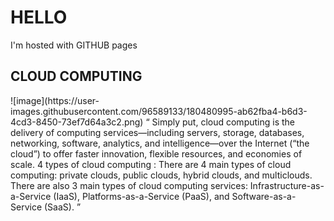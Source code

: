 <!DOCTYPE html>
<html>
  <body>
    <h1> HELLO </h1>
    <p> I'm hosted with GITHUB pages</p>
  <h2> CLOUD COMPUTING </h2>
 ![image](https://user-images.githubusercontent.com/96589133/180480995-ab62fba4-b6d3-4cd3-8450-73ef7d64a3c2.png)
   <q> Simply put, cloud computing is the delivery of computing services—including servers, storage, databases, networking, software, analytics, and intelligence—over the Internet (“the cloud”) to offer faster innovation, flexible resources, and economies of scale.
  4 types of cloud computing :
  There are 4 main types of cloud computing: private clouds, public clouds, hybrid clouds, and multiclouds. There are also 3 main types of cloud computing services: Infrastructure-as-a-Service (IaaS), Platforms-as-a-Service (PaaS), and Software-as-a-Service (SaaS). </q>
  </body>
  </html>
